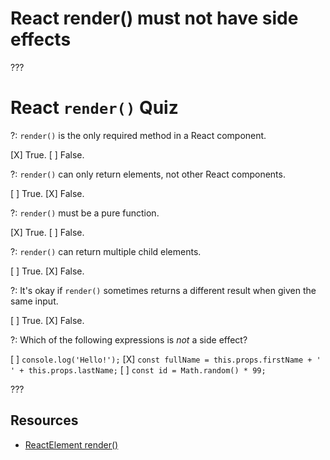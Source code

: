# React render() must not have side effects

???

# React `render()` Quiz

?: `render()` is the only required method in a React component.

[X] True.
[ ] False.

?: `render()` can only return elements, not other React components.

[ ] True.
[X] False.

?: `render()` must be a pure function.

[X] True.
[ ] False.

?: `render()` can return multiple child elements.

[ ] True.
[X] False.

?: It's okay if `render()` sometimes returns a different result when given the same input.

[ ] True.
[X] False.

?: Which of the following expressions is _not_ a side effect?

[ ] `console.log('Hello!');`
[X] `const fullName = this.props.firstName + ' ' + this.props.lastName;`
[ ] `const id = Math.random() * 99;`

???

## Resources
- [ReactElement render()](https://facebook.github.io/react/docs/component-specs.html#render)
